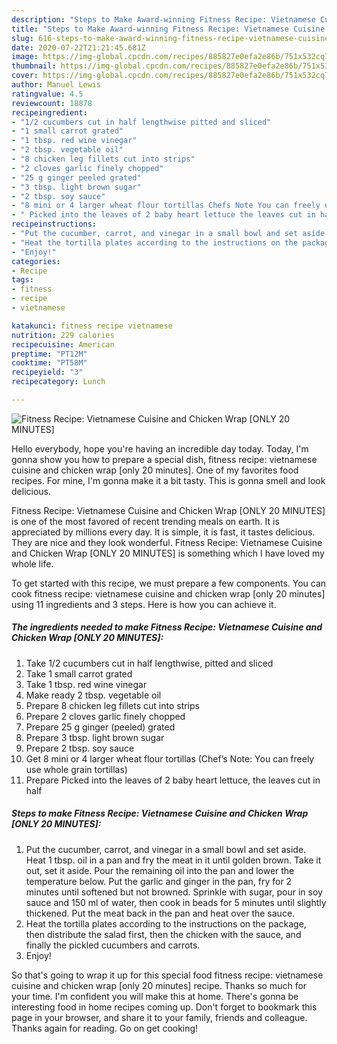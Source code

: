 ```yaml
---
description: "Steps to Make Award-winning Fitness Recipe: Vietnamese Cuisine and Chicken Wrap [ONLY 20 MINUTES]"
title: "Steps to Make Award-winning Fitness Recipe: Vietnamese Cuisine and Chicken Wrap [ONLY 20 MINUTES]"
slug: 616-steps-to-make-award-winning-fitness-recipe-vietnamese-cuisine-and-chicken-wrap-only-20-minutes
date: 2020-07-22T21:21:45.681Z
image: https://img-global.cpcdn.com/recipes/885827e0efa2e86b/751x532cq70/fitness-recipe-vietnamese-cuisine-and-chicken-wrap-only-20-minutes-recipe-main-photo.jpg
thumbnail: https://img-global.cpcdn.com/recipes/885827e0efa2e86b/751x532cq70/fitness-recipe-vietnamese-cuisine-and-chicken-wrap-only-20-minutes-recipe-main-photo.jpg
cover: https://img-global.cpcdn.com/recipes/885827e0efa2e86b/751x532cq70/fitness-recipe-vietnamese-cuisine-and-chicken-wrap-only-20-minutes-recipe-main-photo.jpg
author: Manuel Lewis
ratingvalue: 4.5
reviewcount: 18878
recipeingredient:
- "1/2 cucumbers cut in half lengthwise pitted and sliced"
- "1 small carrot grated"
- "1 tbsp. red wine vinegar"
- "2 tbsp. vegetable oil"
- "8 chicken leg fillets cut into strips"
- "2 cloves garlic finely chopped"
- "25 g ginger peeled grated"
- "3 tbsp. light brown sugar"
- "2 tbsp. soy sauce"
- "8 mini or 4 larger wheat flour tortillas Chefs Note You can freely use whole grain tortillas"
- " Picked into the leaves of 2 baby heart lettuce the leaves cut in half"
recipeinstructions:
- "Put the cucumber, carrot, and vinegar in a small bowl and set aside. Heat 1 tbsp. oil in a pan and fry the meat in it until golden brown. Take it out, set it aside. Pour the remaining oil into the pan and lower the temperature below. Put the garlic and ginger in the pan, fry for 2 minutes until softened but not browned. Sprinkle with sugar, pour in soy sauce and 150 ml of water, then cook in beads for 5 minutes until slightly thickened. Put the meat back in the pan and heat over the sauce."
- "Heat the tortilla plates according to the instructions on the package, then distribute the salad first, then the chicken with the sauce, and finally the pickled cucumbers and carrots."
- "Enjoy!"
categories:
- Recipe
tags:
- fitness
- recipe
- vietnamese

katakunci: fitness recipe vietnamese 
nutrition: 229 calories
recipecuisine: American
preptime: "PT12M"
cooktime: "PT58M"
recipeyield: "3"
recipecategory: Lunch

---
```



![Fitness Recipe: Vietnamese Cuisine and Chicken Wrap [ONLY 20 MINUTES]](https://img-global.cpcdn.com/recipes/885827e0efa2e86b/751x532cq70/fitness-recipe-vietnamese-cuisine-and-chicken-wrap-only-20-minutes-recipe-main-photo.jpg)

Hello everybody, hope you're having an incredible day today. Today, I'm gonna show you how to prepare a special dish, fitness recipe: vietnamese cuisine and chicken wrap [only 20 minutes]. One of my favorites food recipes. For mine, I'm gonna make it a bit tasty. This is gonna smell and look delicious.

Fitness Recipe: Vietnamese Cuisine and Chicken Wrap [ONLY 20 MINUTES] is one of the most favored of recent trending meals on earth. It is appreciated by millions every day. It is simple, it is fast, it tastes delicious. They are nice and they look wonderful. Fitness Recipe: Vietnamese Cuisine and Chicken Wrap [ONLY 20 MINUTES] is something which I have loved my whole life.




To get started with this recipe, we must prepare a few components. You can cook fitness recipe: vietnamese cuisine and chicken wrap [only 20 minutes] using 11 ingredients and 3 steps. Here is how you can achieve it.

<!--inarticleads1-->

##### The ingredients needed to make Fitness Recipe: Vietnamese Cuisine and Chicken Wrap [ONLY 20 MINUTES]:

1. Take 1/2 cucumbers cut in half lengthwise, pitted and sliced
1. Take 1 small carrot grated
1. Take 1 tbsp. red wine vinegar
1. Make ready 2 tbsp. vegetable oil
1. Prepare 8 chicken leg fillets cut into strips
1. Prepare 2 cloves garlic finely chopped
1. Prepare 25 g ginger (peeled) grated
1. Prepare 3 tbsp. light brown sugar
1. Prepare 2 tbsp. soy sauce
1. Get 8 mini or 4 larger wheat flour tortillas (Chef’s Note: You can freely use whole grain tortillas)
1. Prepare  Picked into the leaves of 2 baby heart lettuce, the leaves cut in half




<!--inarticleads2-->

##### Steps to make Fitness Recipe: Vietnamese Cuisine and Chicken Wrap [ONLY 20 MINUTES]:

1. Put the cucumber, carrot, and vinegar in a small bowl and set aside. Heat 1 tbsp. oil in a pan and fry the meat in it until golden brown. Take it out, set it aside. Pour the remaining oil into the pan and lower the temperature below. Put the garlic and ginger in the pan, fry for 2 minutes until softened but not browned. Sprinkle with sugar, pour in soy sauce and 150 ml of water, then cook in beads for 5 minutes until slightly thickened. Put the meat back in the pan and heat over the sauce.
1. Heat the tortilla plates according to the instructions on the package, then distribute the salad first, then the chicken with the sauce, and finally the pickled cucumbers and carrots.
1. Enjoy!




So that's going to wrap it up for this special food fitness recipe: vietnamese cuisine and chicken wrap [only 20 minutes] recipe. Thanks so much for your time. I'm confident you will make this at home. There's gonna be interesting food in home recipes coming up. Don't forget to bookmark this page in your browser, and share it to your family, friends and colleague. Thanks again for reading. Go on get cooking!
